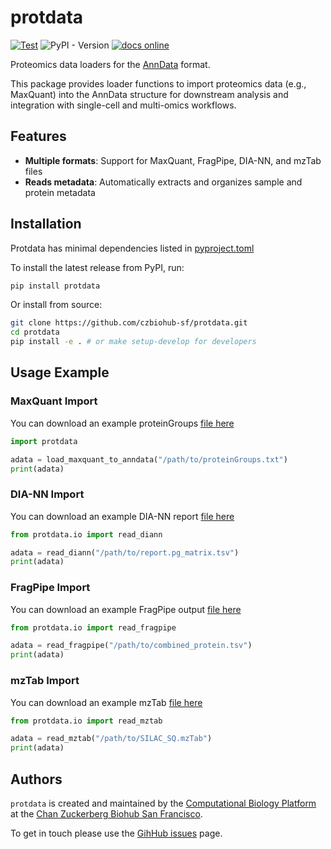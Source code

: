 # protdata

[![Test](https://github.com/czbiohub-sf/protdata/actions/workflows/test.yml/badge.svg)](https://github.com/czbiohub-sf/protdata/actions/workflows/test.yml)
![PyPI - Version](https://img.shields.io/pypi/v/protdata)
[![docs online](https://img.shields.io/badge/docs-online-blue)](https://protdata-czbiohub.vercel.app/)

Proteomics data loaders for the [AnnData](https://anndata.readthedocs.io/) format.

This package provides loader functions to import proteomics data (e.g., MaxQuant) into the AnnData structure for downstream analysis and integration with single-cell and multi-omics workflows.

## Features

- **Multiple formats**: Support for MaxQuant, FragPipe, DIA-NN, and mzTab files
- **Reads metadata**: Automatically extracts and organizes sample and protein metadata

## Installation

Protdata has minimal dependencies listed in [pyproject.toml](https://github.com/czbiohub-sf/protdata/blob/main/pyproject.toml)

To install the latest release from PyPI, run:

```bash
pip install protdata
```

Or install from source:
```bash
git clone https://github.com/czbiohub-sf/protdata.git
cd protdata
pip install -e . # or make setup-develop for developers
```

## Usage Example

### MaxQuant Import

You can download an example proteinGroups [file here](https://github.com/czbiohub-sf/protdata/raw/main/data/proteinGroups.txt)
```python
import protdata

adata = load_maxquant_to_anndata("/path/to/proteinGroups.txt")
print(adata)
```

### DIA-NN Import

You can download an example DIA-NN report [file here](https://github.com/czbiohub-sf/protdata/raw/main/data/report.pg_matrix.tsv)

```python
from protdata.io import read_diann

adata = read_diann("/path/to/report.pg_matrix.tsv")
print(adata)
```

### FragPipe Import

You can download an example FragPipe output [file here](https://github.com/czbiohub-sf/protdata/raw/main/data/combined_protein.tsv)

```python
from protdata.io import read_fragpipe

adata = read_fragpipe("/path/to/combined_protein.tsv")
print(adata)
```

### mzTab Import

You can download an example mzTab [file here](https://github.com/czbiohub-sf/protdata/raw/main/data/SILAC_SQ.mzTab)

```python
from protdata.io import read_mztab

adata = read_mztab("/path/to/SILAC_SQ.mzTab")
print(adata)
```
## Authors

`protdata` is created and maintained by the [Computational Biology Platform](https://www.czbiohub.org/comp-biology/) at the [Chan Zuckerberg Biohub San Francisco](https://www.czbiohub.org/sf/).

To get in touch please use the [GihHub issues](https://github.com/czbiohub-sf/protdata/issues) page.
